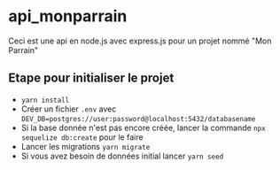 # api_monparrain

Ceci est une api en node.js avec express.js pour un projet nommé "Mon Parrain"

## Etape pour initialiser le projet

- `yarn install`
- Créer un fichier `.env` avec `DEV_DB=postgres://user:password@localhost:5432/databasename`
- Si la base donnée n'est pas encore créée, lancer la commande `npx sequelize db:create` pour le faire
- Lancer les migrations `yarn migrate`
- Si vous avez besoin de données initial lancer `yarn seed`
